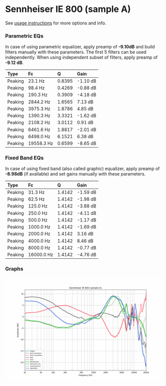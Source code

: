 # Sennheiser IE 800 (sample A)
See [usage instructions](https://github.com/jaakkopasanen/AutoEq#usage) for more options and info.

### Parametric EQs
In case of using parametric equalizer, apply preamp of **-9.10dB** and build filters manually
with these parameters. The first 5 filters can be used independently.
When using independent subset of filters, apply preamp of **-9.12 dB**.

| Type    | Fc         |      Q | Gain     |
|:--------|:-----------|:-------|:---------|
| Peaking | 23.1 Hz    | 0.8395 | -1.10 dB |
| Peaking | 98.4 Hz    | 0.4269 | -0.88 dB |
| Peaking | 190.3 Hz   | 0.3909 | -4.18 dB |
| Peaking | 2844.2 Hz  | 1.6565 | 7.13 dB  |
| Peaking | 3975.3 Hz  | 1.8786 | 4.85 dB  |
| Peaking | 1390.3 Hz  | 3.3321 | -1.62 dB |
| Peaking | 2108.2 Hz  | 3.0112 | 0.91 dB  |
| Peaking | 6461.6 Hz  | 1.8817 | -2.01 dB |
| Peaking | 6498.0 Hz  | 6.1521 | 6.38 dB  |
| Peaking | 19558.3 Hz | 0.6599 | -8.65 dB |

### Fixed Band EQs
In case of using fixed band (also called graphic) equalizer, apply preamp of **-8.98dB**
(if available) and set gains manually with these parameters.

| Type    | Fc         |      Q | Gain     |
|:--------|:-----------|:-------|:---------|
| Peaking | 31.3 Hz    | 1.4142 | -1.59 dB |
| Peaking | 62.5 Hz    | 1.4142 | -1.98 dB |
| Peaking | 125.0 Hz   | 1.4142 | -3.88 dB |
| Peaking | 250.0 Hz   | 1.4142 | -4.11 dB |
| Peaking | 500.0 Hz   | 1.4142 | -1.17 dB |
| Peaking | 1000.0 Hz  | 1.4142 | -1.69 dB |
| Peaking | 2000.0 Hz  | 1.4142 | 3.16 dB  |
| Peaking | 4000.0 Hz  | 1.4142 | 8.46 dB  |
| Peaking | 8000.0 Hz  | 1.4142 | -0.77 dB |
| Peaking | 16000.0 Hz | 1.4142 | -4.76 dB |

### Graphs
![](./Sennheiser%20IE%20800%20(sample%20A).png)